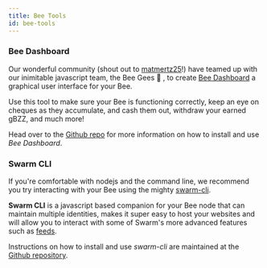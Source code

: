 ```yaml
---
title: Bee Tools
id: bee-tools
---
```


### Bee Dashboard

Our wonderful community (shout out to [matmertz25](https://github.com/matmertz25)!) have teamed up with our inimitable javascript team, the Bee Gees 🕺 , to create [Bee Dashboard](https://github.com/ethersphere/bee-dashboard) a graphical user interface for your Bee.

Use this tool to make sure your Bee is functioning correctly, keep an
eye on cheques as they accumulate, and cash them out, withdraw your
earned gBZZ, and much more!

Head over to the [Github repo](https://github.com/ethersphere/bee-dashboard) for more information on how to install and use *Bee Dashboard*.

### Swarm CLI

If you're comfortable with nodejs and the command line, we recommend you try interacting with your Bee using the mighty [swarm-cli](https://github.com/ethersphere/swarm-cli). 

**Swarm CLI** is a javascript based companion for your Bee node that can maintain multiple identities, makes it super easy to host your websites and will allow you to interact with some of Swarm's more advanced features such as [feeds](/docs/dapps-on-swarm/feeds).

Instructions on how to install and use *swarm-cli* are maintained at the [Github repository](https://github.com/ethersphere/bee-dashboard).
